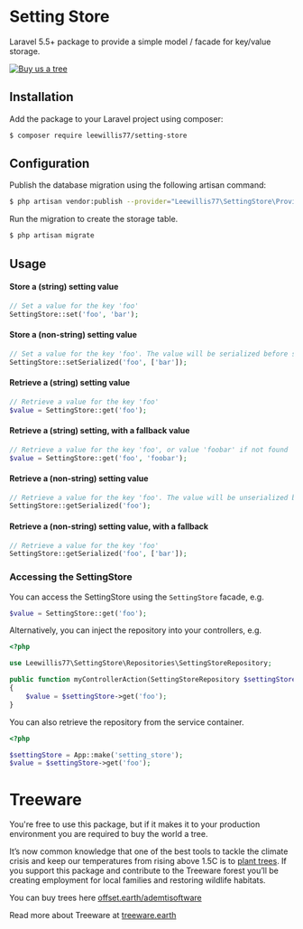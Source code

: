 # Setting Store
Laravel 5.5+ package to provide a simple model / facade for key/value storage.

[![Buy us a tree](https://img.shields.io/badge/Treeware-%F0%9F%8C%B3-lightgreen?style=for-the-badge)](https://offset.earth/ademtisoftware?gift-trees)

## Installation
Add the package to your Laravel project using composer:

```bash
$ composer require leewillis77/setting-store
```

## Configuration
Publish the database migration using the following artisan command:

```bash
$ php artisan vendor:publish --provider="Leewillis77\SettingStore\Providers\ServiceProvider" --tag="migrations"  
```

Run the migration to create the storage table.

```bash
$ php artisan migrate
```

## Usage

#### Store a (string) setting value
```php
// Set a value for the key 'foo'
SettingStore::set('foo', 'bar');
```

#### Store a (non-string) setting value
```php
// Set a value for the key 'foo'. The value will be serialized before storing.
SettingStore::setSerialized('foo', ['bar']);
```

#### Retrieve a (string) setting value

```php
// Retrieve a value for the key 'foo'
$value = SettingStore::get('foo');
```

#### Retrieve a (string) setting, with a fallback value

```php
// Retrieve a value for the key 'foo', or value 'foobar' if not found
$value = SettingStore::get('foo', 'foobar');
```

#### Retrieve a (non-string) setting value

```php
// Retrieve a value for the key 'foo'. The value will be unserialized before being returned.
SettingStore::getSerialized('foo');
```

#### Retrieve a (non-string) setting value, with a fallback

```php
// Retrieve a value for the key 'foo'
SettingStore::getSerialized('foo', ['bar']);
```

### Accessing the SettingStore
You can access the SettingStore using the `SettingStore` facade, e.g.

```php
$value = SettingStore::get('foo');
```

Alternatively, you can inject the repository into your controllers, e.g.

```php
<?php

use Leewillis77\SettingStore\Repositories\SettingStoreRepository;

public function myControllerAction(SettingStoreRepository $settingStore)
{
    $value = $settingStore->get('foo');
}
```

You can also retrieve the repository from the service container.

```php
<?php

$settingStore = App::make('setting_store');
$value = $settingStore->get('foo');
```

# Treeware

You're free to use this package, but if it makes it to your production environment you are required to buy the world a tree.

It’s now common knowledge that one of the best tools to tackle the climate crisis and keep our temperatures from rising above 1.5C is to <a rel="nofollow" href="https://www.bbc.co.uk/news/science-environment-48870920">plant trees</a>. If you support this package and contribute to the Treeware forest you’ll be creating employment for local families and restoring wildlife habitats.

You can buy trees here [offset.earth/ademtisoftware](https://offset.earth/ademtisoftware?gift-trees)

Read more about Treeware at [treeware.earth](http://treeware.earth)
